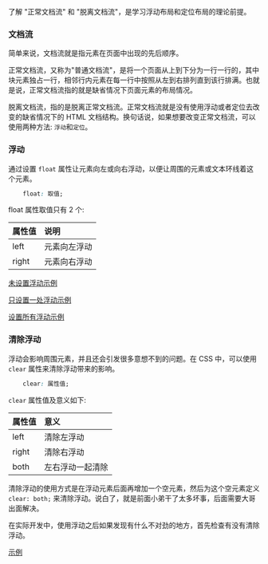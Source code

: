
了解 "正常文档流" 和 "脱离文档流"，是学习浮动布局和定位布局的理论前提。


### 文档流

简单来说，文档流就是指元素在页面中出现的先后顺序。

正常文档流，又称为"普通文档流"，是将一个页面从上到下分为一行一行的，其中块元素独占一行，相邻行内元素在每一行中按照从左到右排列直到该行排满。也就是说，正常文档流指的就是缺省情况下页面元素的布局情况。

脱离文档流，指的是脱离正常文档流。正常文档流就是没有使用浮动或者定位去改变的缺省情况下的 HTML 文档结构。换句话说，如果想要改变正常文档流，可以使用两种方法: `浮动`和`定位`。


### 浮动

通过设置 `float` 属性让元素向左或向右浮动，以便让周围的元素或文本环线着这个元素。
```css
    float: 取值;
```

float 属性取值只有 2 个:

| 属性值  | 说明  |
|:-------|:------|
| left   | 元素向左浮动 |
| right  | 元素向右浮动 |


[未设置浮动示例](02_float_non.html)

[只设置一处浮动示例](02_float_one.html)

[设置所有浮动示例](02_float_all.html)


### 清除浮动

浮动会影响周围元素，并且还会引发很多意想不到的问题。在 CSS 中，可以使用 `clear` 属性来清除浮动带来的影响。
```css
    clear: 属性值;
```

`clear` 属性值及意义如下:

| 属性值  | 意义 |
|:-------|:-----|
| left   | 清除左浮动 |
| right  | 清除右浮动 |
| both   | 左右浮动一起清除 |

清除浮动的使用方式是在浮动元素后面再增加一个空元素，然后为这个空元素定义 `clear: both;` 来清除浮动。说白了，就是前面小弟干了太多坏事，后面需要大哥出面解决。

在实际开发中，使用浮动之后如果发现有什么不对劲的地方，首先检查有没有清除浮动。

[示例](t/02_clear.html)
